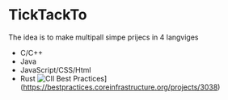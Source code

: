 # TickTackTo
The idea is to make multipall simpe prijecs in 4 langviges
* C/C++
* Java
* JavaScript/CSS/Html
* Rust
![CII Best Practices](https://bestpractices.coreinfrastructure.org/projects/3038/badge)](https://bestpractices.coreinfrastructure.org/projects/3038)